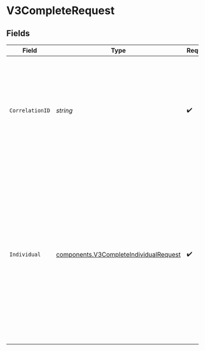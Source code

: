# V3CompleteRequest


## Fields

| Field                                                                                                                                                                                                                                                                         | Type                                                                                                                                                                                                                                                                          | Required                                                                                                                                                                                                                                                                      | Description                                                                                                                                                                                                                                                                   | Example                                                                                                                                                                                                                                                                       |
| ----------------------------------------------------------------------------------------------------------------------------------------------------------------------------------------------------------------------------------------------------------------------------- | ----------------------------------------------------------------------------------------------------------------------------------------------------------------------------------------------------------------------------------------------------------------------------- | ----------------------------------------------------------------------------------------------------------------------------------------------------------------------------------------------------------------------------------------------------------------------------- | ----------------------------------------------------------------------------------------------------------------------------------------------------------------------------------------------------------------------------------------------------------------------------- | ----------------------------------------------------------------------------------------------------------------------------------------------------------------------------------------------------------------------------------------------------------------------------- |
| `CorrelationID`                                                                                                                                                                                                                                                               | *string*                                                                                                                                                                                                                                                                      | :heavy_check_mark:                                                                                                                                                                                                                                                            | The unique ID that Prove generates for the flow. It is returned from the Start endpoint and cannot be reused outside of a single flow.                                                                                                                                        | 713189b8-5555-4b08-83ba-75d08780aebd                                                                                                                                                                                                                                          |
| `Individual`                                                                                                                                                                                                                                                                  | [components.V3CompleteIndividualRequest](../../models/components/v3completeindividualrequest.md)                                                                                                                                                                              | :heavy_check_mark:                                                                                                                                                                                                                                                            | N/A                                                                                                                                                                                                                                                                           | {<br/>"firstName": "Tod",<br/>"lastName": "Weedall",<br/>"addresses": [<br/>{<br/>"address": "39 South Trail",<br/>"city": "San Antonio",<br/>"extendedAddress": "Apt 23",<br/>"postalCode": "78285",<br/>"region": "TX"<br/>}<br/>],<br/>"emailAddresses": [<br/>"jdoe@example.com"<br/>],<br/>"dob": "1981-01-17",<br/>"ssn": "265228370"<br/>} |